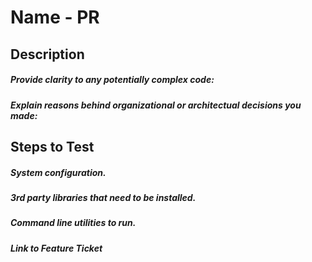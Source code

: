 # Name - PR

## Description
##### Provide clarity to any potentially complex code:

##### Explain reasons behind organizational or architectual decisions you made:

## Steps to Test

##### System configuration.

##### 3rd party libraries that need to be installed.

##### Command line utilities to run.

##### Link to Feature Ticket
